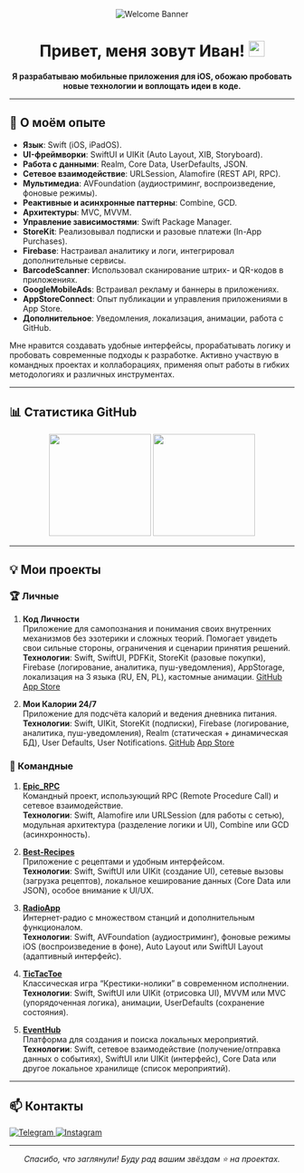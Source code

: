 <!-- Приветственный баннер -->
<p align="center">
  <img src="https://user-images.githubusercontent.com/5131091/236882128-221511e7-e20f-436e-97b1-dd103cadc8b6.gif" alt="Welcome Banner" />
</p>

<h1 align="center">Привет, меня зовут Иван! <img src="https://media.giphy.com/media/hvRJCLFzcasrR4ia7z/giphy.gif" width="28"></h1>

<p align="center">
  <b>Я разрабатываю мобильные приложения для iOS, обожаю пробовать новые технологии и воплощать идеи в коде.</b>
</p>

---

## 🚀 О моём опыте

- **Язык**: Swift (iOS, iPadOS).
- **UI-фреймворки**: SwiftUI и UIKit (Auto Layout, XIB, Storyboard).
- **Работа с данными**: Realm, Core Data, UserDefaults, JSON.
- **Сетевое взаимодействие**: URLSession, Alamofire (REST API, RPC).
- **Мультимедиа**: AVFoundation (аудиостриминг, воспроизведение, фоновые режимы).
- **Реактивные и асинхронные паттерны**: Combine, GCD.
- **Архитектуры**: MVC, MVVM.
- **Управление зависимостями**: Swift Package Manager.
- **StoreKit**: Реализовывал подписки и разовые платежи (In-App Purchases).
- **Firebase**: Настраивал аналитику и логи, интегрировал дополнительные сервисы.
- **BarcodeScanner**: Использовал сканирование штрих- и QR-кодов в приложениях.
- **GoogleMobileAds**: Встраивал рекламу и баннеры в приложениях.
- **AppStoreConnect**: Опыт публикации и управления приложениями в App Store.
- **Дополнительное**: Уведомления, локализация, анимации, работа с GitHub.

Мне нравится создавать удобные интерфейсы, прорабатывать логику и пробовать современные подходы к разработке. Активно участвую в командных проектах и коллаборациях, применяя опыт работы в гибких методологиях и различных инструментах.

---

## 📊 Статистика GitHub

<p align="center">
  <img height="180em" src="https://github-readme-stats.vercel.app/api?username=13NotReal13&show_icons=true&theme=radical"/>
  <img height="180em" src="https://github-readme-stats.vercel.app/api/top-langs/?username=13NotReal13&layout=compact&theme=radical"/>
</p>

---

## 💡 Мои проекты

### 🏆 Личные
1. **Код Личности**  
   Приложение для самопознания и понимания своих внутренних механизмов без эзотерики и сложных теорий. Помогает увидеть свои сильные стороны, ограничения и сценарии принятия решений.  
   **Технологии**: Swift, SwiftUI, PDFKit, StoreKit (разовые покупки), Firebase (логирование, аналитика, пуш-уведомления), AppStorage, локализация на 3 языка (RU, EN, PL), кастомные анимации.
   [GitHub](https://github.com/13NotReal13/Persona-Code)
   [App Store](https://apps.apple.com/pl/app/persona-code/id6742420405)

3. **Мои Калории 24/7**  
   Приложение для подсчёта калорий и ведения дневника питания.  
   **Технологии**: Swift, UIKit, StoreKit (подписки), Firebase (логирование, аналитика, пуш-уведомления), Realm (статическая + динамическая БД), User Defaults, User Notifications.
   [GitHub](https://github.com/13NotReal13/MyCalories)
   [App Store](https://apps.apple.com/pl/app/my-calories-24-7/id6502844957)

### 🤝 Командные
1. **[Epic_RPC](https://github.com/ridebyhorse/Epic_RPC)**  
   Командный проект, использующий RPC (Remote Procedure Call) и сетевое взаимодействие.  
   **Технологии**: Swift, Alamofire или URLSession (для работы с сетью), модульная архитектура (разделение логики и UI), Combine или GCD (асинхронность).

2. **[Best-Recipes](https://github.com/Otarkush/Best-Recipes)**  
   Приложение с рецептами и удобным интерфейсом.  
   **Технологии**: Swift, SwiftUI или UIKit (создание UI), сетевые вызовы (загрузка рецептов), локальное кеширование данных (Core Data или JSON), особое внимание к UI/UX.

3. **[RadioApp](https://github.com/VladimirFibe/RadioApp)**  
   Интернет-радио с множеством станций и дополнительным функционалом.  
   **Технологии**: Swift, AVFoundation (аудиостриминг), фоновые режимы iOS (воспроизведение в фоне), Auto Layout или SwiftUI Layout (адаптивный интерфейс).

4. **[TicTacToe](https://github.com/denisgindulin/TicTacToe)**  
   Классическая игра “Крестики-нолики” в современном исполнении.  
   **Технологии**: Swift, SwiftUI или UIKit (отрисовка UI), MVVM или MVC (упорядоченная логика), анимации, UserDefaults (сохранение состояния).

5. **[EventHub](https://github.com/ridebyhorse/EventHub)**  
   Платформа для создания и поиска локальных мероприятий.  
   **Технологии**: Swift, сетевое взаимодействие (получение/отправка данных о событиях), SwiftUI или UIKit (интерфейс), Core Data или другое локальное хранилище (список мероприятий).

---

## 📫 Контакты

<p>
  <a href="https://t.me/ivan_semik1n" target="_blank">
    <img src="https://img.shields.io/badge/Telegram-26A5E4?style=for-the-badge&logo=telegram&logoColor=white" alt="Telegram">
  </a>
  <a href="https://www.instagram.com/1van_semikin/" target="_blank">
    <img src="https://img.shields.io/badge/Instagram-E1306C?style=for-the-badge&logo=instagram&logoColor=white" alt="Instagram">
  </a>
</p>

---

<p align="center">
  <i>Спасибо, что заглянули! Буду рад вашим звёздам ⭐ на проектах.</i>
</p>
